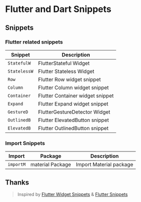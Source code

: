 # Flutter and Dart Snippets

## Snippets

### Flutter related snippets

| Snippet        | Description                                                                      |
| -------------- | -------------------------------------------------------------------------------- |
| `StatefulW`   |  FlutterStateful  Widget                                                        |
| `StatelessW`   |  Flutter Stateless Widget |
| `Row` |  Flutter Row widget snippet |
| `Column` |  Flutter Column widget snippet |
| `Container` | Flutter Container widget snippet |
| `Expand` |  Flutter Expand widget snippet |
| `GestureD`     |  FlutterGestureDetector Widget |
| `OutlinedB` | Flutter ElevatedButton snippet |
| `ElevatedB` | Flutter OutlinedButton snippet |

### Import Snippets

|Import|Package|Description|
| ----- | ---- | --------- |
| `importM` | material Package | Import Material package|

## Thanks

> Inspired by [Flutter Widget Snippets](https://marketplace.visualstudio.com/items?itemName=alexisvt.flutter-snippets) & [Flutter Snippets](https://marketplace.visualstudio.com/items?itemName=MarufHassan.flutter-snippets)
